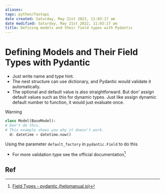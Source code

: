 ```yaml
---
aliases: 
tags: python/fastapi
date created: Saturday, May 21st 2022, 11:03:17 am
date modified: Saturday, May 21st 2022, 11:03:17 am
title: Defining models and their field types with Pydantic
---
```


# Defining Models and Their Field Types with Pydantic

- Just write name and type hint. 
- The nest structure can use dictionary, and Pydantic would validate it automatically.
- The optional and default value is also straightforward. But don' assign default values such as this for dynamic types. Just like assign dynamic default number to function, it would just evaluate once.
> [!Warning]
> ```python
> class Model(BaseModel):
> # Don't do this.
> # This example shows you why it doesn't work.
> 	d: datetime = datetime.now()
> ```
> Using the parameter `default_factory` in `pydantic.Field` to do this

- For more validation type see the official documentation[^1]

## Ref

[^1]: [Field Types - pydantic (helpmanual.io)](https://pydantic-docs.helpmanual.io/usage/types/#pydantic-types)